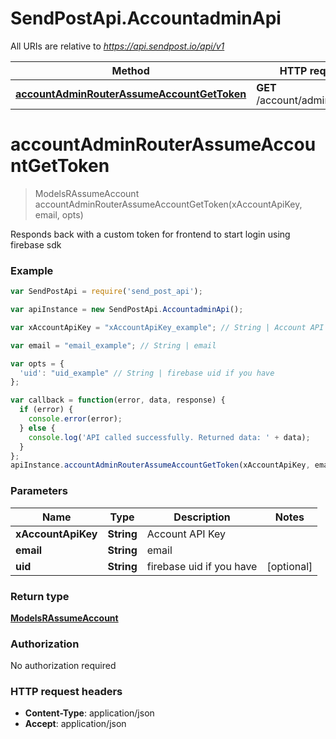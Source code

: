 # SendPostApi.AccountadminApi

All URIs are relative to *https://api.sendpost.io/api/v1*

Method | HTTP request | Description
------------- | ------------- | -------------
[**accountAdminRouterAssumeAccountGetToken**](AccountadminApi.md#accountAdminRouterAssumeAccountGetToken) | **GET** /account/admin/assume | 


<a name="accountAdminRouterAssumeAccountGetToken"></a>
# **accountAdminRouterAssumeAccountGetToken**
> ModelsRAssumeAccount accountAdminRouterAssumeAccountGetToken(xAccountApiKey, email, opts)



Responds back with a custom token for frontend to start login using firebase sdk 

### Example
```javascript
var SendPostApi = require('send_post_api');

var apiInstance = new SendPostApi.AccountadminApi();

var xAccountApiKey = "xAccountApiKey_example"; // String | Account API Key

var email = "email_example"; // String | email

var opts = { 
  'uid': "uid_example" // String | firebase uid if you have
};

var callback = function(error, data, response) {
  if (error) {
    console.error(error);
  } else {
    console.log('API called successfully. Returned data: ' + data);
  }
};
apiInstance.accountAdminRouterAssumeAccountGetToken(xAccountApiKey, email, opts, callback);
```

### Parameters

Name | Type | Description  | Notes
------------- | ------------- | ------------- | -------------
 **xAccountApiKey** | **String**| Account API Key | 
 **email** | **String**| email | 
 **uid** | **String**| firebase uid if you have | [optional] 

### Return type

[**ModelsRAssumeAccount**](ModelsRAssumeAccount.md)

### Authorization

No authorization required

### HTTP request headers

 - **Content-Type**: application/json
 - **Accept**: application/json

